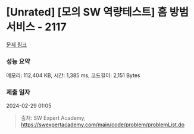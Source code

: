 # [Unrated] [모의 SW 역량테스트] 홈 방범 서비스 - 2117 

[문제 링크](https://swexpertacademy.com/main/code/problem/problemDetail.do?contestProbId=AV5V61LqAf8DFAWu) 

### 성능 요약

메모리: 112,404 KB, 시간: 1,385 ms, 코드길이: 2,151 Bytes

### 제출 일자

2024-02-29 01:05



> 출처: SW Expert Academy, https://swexpertacademy.com/main/code/problem/problemList.do